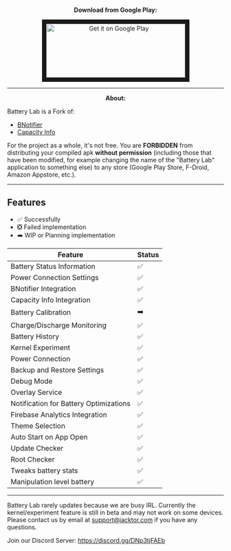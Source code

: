 <p align="center">
 <b>Download from Google Play:</b>
</p>

<p align="center">
<a href="https://play.google.com/store/apps/details?id=com.jacktor.batterylab">
<img src="https://play.google.com/intl/en_us/badges/images/generic/en_badge_web_generic.png" alt="Get it on Google Play" width="323" height="125" style="border: 10px solid;"/></a></p>

---
<p align="center">
<b>About:</b>
</p>

Battery Lab is a Fork of:
- <a href="https://github.com/jacktor-stan/BNotifier">BNotifier</a>
- <a href="https://github.com/Ph03niX-X/CapacityInfo">Capacity Info</a>

For the project as a whole, it's not free. You are <b>FORBIDDEN</b> from distributing your compiled apk <b>without permission</b> (including those that have been modified, for example changing the name of the "Battery Lab" application to something else) to any store (Google Play Store, F-Droid, Amazon Appstore, etc.).

---

## Features

* ✅ Successfully
* ❎ Failed implementation
* ➡️ WIP or Planning implementation

| Feature                                  | Status |
|------------------------------------------|--------|
| Battery Status Information               | ✅      |
| Power Connection Settings                | ✅      |
| BNotifier Integration                    | ✅      |
| Capacity Info Integration                | ✅      |
| Battery Calibration                      | ➡️     |
| Charge/Discharge Monitoring              | ✅      |
| Battery History                          | ✅      |
| Kernel Experiment                        | ✅      |
| Power Connection                         | ✅      |
| Backup and Restore Settings              | ✅      |
| Debug Mode                               | ✅      |
| Overlay Service                          | ✅      |
| Notification for Battery Optimizations   | ✅      |
| Firebase Analytics Integration           | ✅      |
| Theme Selection                          | ✅      |
| Auto Start on App Open                   | ✅      |
| Update Checker                           | ✅      |
| Root Checker 																											 | ✅      |
| Tweaks battery stats 																			 | ✅      |
| Manipulation level battery 													 | ✅      |

---

Battery Lab rarely updates because we are busy IRL.
Currently the kernel/experiment feature is still in beta and may not work on some devices.
Please contact us by email at support@jacktor.com if you have any questions.

Join our Discord Server: https://discord.gg/DNp3tjFAEb
